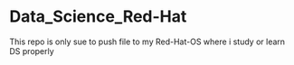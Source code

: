 # Data_Science_Red-Hat
This repo is only sue to push file to my Red-Hat-OS where i study or learn DS properly 
